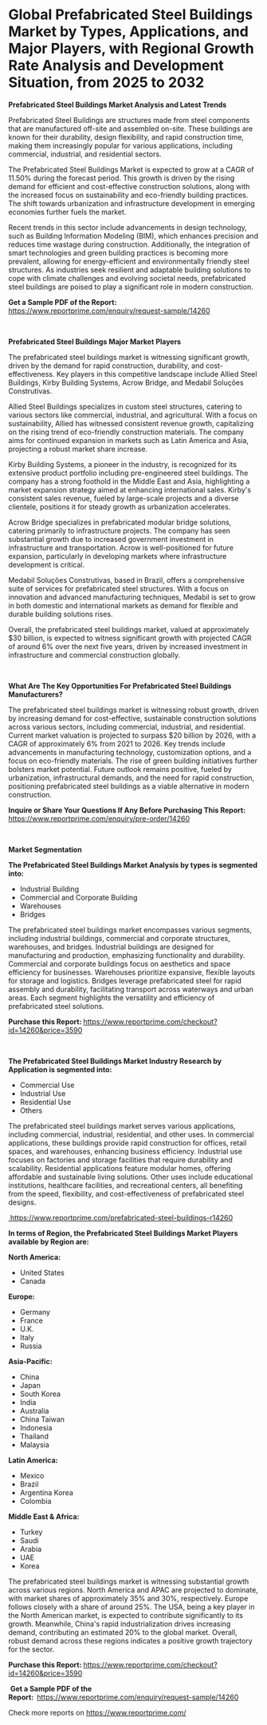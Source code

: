 <p><h1>Global Prefabricated Steel Buildings Market by Types, Applications, and Major Players, with Regional Growth Rate Analysis and Development Situation, from 2025 to 2032</h1></p><p><strong>Prefabricated Steel Buildings Market Analysis and Latest Trends</strong></p>
<p><p>Prefabricated Steel Buildings are structures made from steel components that are manufactured off-site and assembled on-site. These buildings are known for their durability, design flexibility, and rapid construction time, making them increasingly popular for various applications, including commercial, industrial, and residential sectors.</p><p>The Prefabricated Steel Buildings Market is expected to grow at a CAGR of 11.50% during the forecast period. This growth is driven by the rising demand for efficient and cost-effective construction solutions, along with the increased focus on sustainability and eco-friendly building practices. The shift towards urbanization and infrastructure development in emerging economies further fuels the market.</p><p>Recent trends in this sector include advancements in design technology, such as Building Information Modeling (BIM), which enhances precision and reduces time wastage during construction. Additionally, the integration of smart technologies and green building practices is becoming more prevalent, allowing for energy-efficient and environmentally friendly steel structures. As industries seek resilient and adaptable building solutions to cope with climate challenges and evolving societal needs, prefabricated steel buildings are poised to play a significant role in modern construction.</p></p>
<p><strong>Get a Sample PDF of the Report:&nbsp;</strong> <a href="https://www.reportprime.com/enquiry/request-sample/14260?utm_campaign=2564&utm_medium=2&utm_source=Github&utm_content=ia&utm_term=20032025&utm_id=prefabricated-steel-buildings">https://www.reportprime.com/enquiry/request-sample/14260</a></p>
<p>&nbsp;</p>
<p><strong>Prefabricated Steel Buildings Major Market Players</strong></p>
<p><p>The prefabricated steel buildings market is witnessing significant growth, driven by the demand for rapid construction, durability, and cost-effectiveness. Key players in this competitive landscape include Allied Steel Buildings, Kirby Building Systems, Acrow Bridge, and Medabil Soluções Construtivas.</p><p>Allied Steel Buildings specializes in custom steel structures, catering to various sectors like commercial, industrial, and agricultural. With a focus on sustainability, Allied has witnessed consistent revenue growth, capitalizing on the rising trend of eco-friendly construction materials. The company aims for continued expansion in markets such as Latin America and Asia, projecting a robust market share increase.</p><p>Kirby Building Systems, a pioneer in the industry, is recognized for its extensive product portfolio including pre-engineered steel buildings. The company has a strong foothold in the Middle East and Asia, highlighting a market expansion strategy aimed at enhancing international sales. Kirby's consistent sales revenue, fueled by large-scale projects and a diverse clientele, positions it for steady growth as urbanization accelerates.</p><p>Acrow Bridge specializes in prefabricated modular bridge solutions, catering primarily to infrastructure projects. The company has seen substantial growth due to increased government investment in infrastructure and transportation. Acrow is well-positioned for future expansion, particularly in developing markets where infrastructure development is critical.</p><p>Medabil Soluções Construtivas, based in Brazil, offers a comprehensive suite of services for prefabricated steel structures. With a focus on innovation and advanced manufacturing techniques, Medabil is set to grow in both domestic and international markets as demand for flexible and durable building solutions rises.</p><p>Overall, the prefabricated steel buildings market, valued at approximately $30 billion, is expected to witness significant growth with projected CAGR of around 6% over the next five years, driven by increased investment in infrastructure and commercial construction globally.</p></p>
<p>&nbsp;</p>
<p><strong>What Are The Key Opportunities For Prefabricated Steel Buildings Manufacturers?</strong></p>
<p><p>The prefabricated steel buildings market is witnessing robust growth, driven by increasing demand for cost-effective, sustainable construction solutions across various sectors, including commercial, industrial, and residential. Current market valuation is projected to surpass $20 billion by 2026, with a CAGR of approximately 6% from 2021 to 2026. Key trends include advancements in manufacturing technology, customization options, and a focus on eco-friendly materials. The rise of green building initiatives further bolsters market potential. Future outlook remains positive, fueled by urbanization, infrastructural demands, and the need for rapid construction, positioning prefabricated steel buildings as a viable alternative in modern construction.</p></p>
<p><strong>Inquire or Share Your Questions If Any Before Purchasing This Report:</strong> <a href="https://www.reportprime.com/enquiry/pre-order/14260?utm_campaign=2564&utm_medium=2&utm_source=Github&utm_content=ia&utm_term=20032025&utm_id=prefabricated-steel-buildings">https://www.reportprime.com/enquiry/pre-order/14260</a></p>
<p>&nbsp;</p>
<p><strong>Market Segmentation</strong></p>
<p><strong>The Prefabricated Steel Buildings Market Analysis by types is segmented into:</strong></p>
<p><ul><li>Industrial Building</li><li>Commercial and Corporate Building</li><li>Warehouses</li><li>Bridges</li></ul></p>
<p><p>The prefabricated steel buildings market encompasses various segments, including industrial buildings, commercial and corporate structures, warehouses, and bridges. Industrial buildings are designed for manufacturing and production, emphasizing functionality and durability. Commercial and corporate buildings focus on aesthetics and space efficiency for businesses. Warehouses prioritize expansive, flexible layouts for storage and logistics. Bridges leverage prefabricated steel for rapid assembly and durability, facilitating transport across waterways and urban areas. Each segment highlights the versatility and efficiency of prefabricated steel solutions.</p></p>
<p><strong>Purchase this Report:&nbsp;</strong><a href="https://www.reportprime.com/checkout?id=14260&price=3590&utm_campaign=2564&utm_medium=2&utm_source=Github&utm_content=ia&utm_term=20032025&utm_id=prefabricated-steel-buildings">https://www.reportprime.com/checkout?id=14260&price=3590</a></p>
<p>&nbsp;</p>
<p><strong>The Prefabricated Steel Buildings Market Industry Research by Application is segmented into:</strong></p>
<p><ul><li>Commercial Use</li><li>Industrial Use</li><li>Residential Use</li><li>Others</li></ul></p>
<p><p>The prefabricated steel buildings market serves various applications, including commercial, industrial, residential, and other uses. In commercial applications, these buildings provide rapid construction for offices, retail spaces, and warehouses, enhancing business efficiency. Industrial use focuses on factories and storage facilities that require durability and scalability. Residential applications feature modular homes, offering affordable and sustainable living solutions. Other uses include educational institutions, healthcare facilities, and recreational centers, all benefiting from the speed, flexibility, and cost-effectiveness of prefabricated steel designs.</p></p>
<p><a href="https://www.reportprime.com/prefabricated-steel-buildings-r14260?utm_campaign=2564&utm_medium=2&utm_source=Github&utm_content=ia&utm_term=20032025&utm_id=prefabricated-steel-buildings">&nbsp;https://www.reportprime.com/prefabricated-steel-buildings-r14260</a></p>
<p><strong>In terms of Region, the Prefabricated Steel Buildings Market Players available by Region are:</strong></p>
<p>
    <p> <strong> North America: </strong>
        <ul>
            <li>United States</li>
            <li>Canada</li>
        </ul>
        </p> 
    <p> <strong> Europe: </strong>
        <ul>
            <li>Germany</li>
            <li>France</li>
            <li>U.K.</li>
            <li>Italy</li>
            <li>Russia</li>
        </ul>
        </p> 
    <p> <strong> Asia-Pacific: </strong>
        <ul>
            <li>China</li>
            <li>Japan</li>
            <li>South Korea</li>
            <li>India</li>
            <li>Australia</li>
            <li>China Taiwan</li>
            <li>Indonesia</li>
            <li>Thailand</li>
            <li>Malaysia</li>
        </ul>
        </p> 
    <p> <strong> Latin America: </strong>
        <ul>
            <li>Mexico</li>
            <li>Brazil</li>
            <li>Argentina Korea</li>
            <li>Colombia</li>
        </ul>
        </p> 
    <p> <strong> Middle East & Africa: </strong>
        <ul>
            <li>Turkey</li>
            <li>Saudi</li>
            <li>Arabia</li>
            <li>UAE</li>
            <li>Korea</li>
        </ul>
    </p>
    </p>
<p><p>The prefabricated steel buildings market is witnessing substantial growth across various regions. North America and APAC are projected to dominate, with market shares of approximately 35% and 30%, respectively. Europe follows closely with a share of around 25%. The USA, being a key player in the North American market, is expected to contribute significantly to its growth. Meanwhile, China's rapid industrialization drives increasing demand, contributing an estimated 20% to the global market. Overall, robust demand across these regions indicates a positive growth trajectory for the sector.</p></p>
<p><strong>Purchase this Report: </strong><a href="https://www.reportprime.com/checkout?id=14260&price=3590&utm_campaign=2564&utm_medium=2&utm_source=Github&utm_content=ia&utm_term=20032025&utm_id=prefabricated-steel-buildings">https://www.reportprime.com/checkout?id=14260&price=3590</a></p>
<p>&nbsp;<strong>Get a Sample PDF of the Report:&nbsp;&nbsp;</strong><a href="https://www.reportprime.com/enquiry/request-sample/14260?utm_campaign=2564&utm_medium=2&utm_source=Github&utm_content=ia&utm_term=20032025&utm_id=prefabricated-steel-buildings">https://www.reportprime.com/enquiry/request-sample/14260</a></p>
<p><strong></strong></p>
<p>Check more reports on <a href="https://www.reportprime.com/?utm_campaign=2564&utm_medium=2&utm_source=Github&utm_content=ia&utm_term=20032025&utm_id=prefabricated-steel-buildings">https://www.reportprime.com/</a></p>